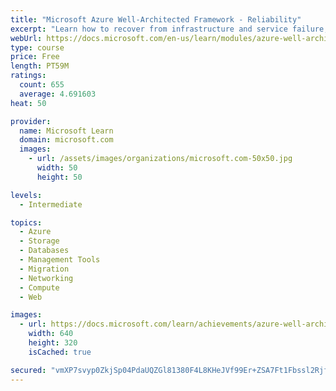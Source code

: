```yaml
---
title: "Microsoft Azure Well-Architected Framework - Reliability"
excerpt: "Learn how to recover from infrastructure and service failure, loss of data, and disasters by incorporating reliability into your architecture."
webUrl: https://docs.microsoft.com/en-us/learn/modules/azure-well-architected-reliability/
type: course
price: Free
length: PT59M
ratings:
  count: 655
  average: 4.691603
heat: 50

provider:
  name: Microsoft Learn
  domain: microsoft.com
  images:
    - url: /assets/images/organizations/microsoft.com-50x50.jpg
      width: 50
      height: 50

levels:
  - Intermediate

topics:
  - Azure
  - Storage
  - Databases
  - Management Tools
  - Migration
  - Networking
  - Compute
  - Web

images:
  - url: https://docs.microsoft.com/learn/achievements/azure-well-architected-reliability-social.png
    width: 640
    height: 320
    isCached: true

secured: "vmXP7svyp0ZkjSp04PdaUQZGl81380F4L8KHeJVf99Er+ZSA7Ft1Fbssl2RjfFBKJAgUD6x/gRSvCIf6SEidIgjTR90iSpQlCRvtkVBSsw/9sEhdoPH/4nyTZcU4GHWQ9c8Wvywxd9hBOgDbTf+0KzlXm1cH9ZMK7tigfeiNDmoDkf3dmP6KTSYZd9+WHmef8eo3K2GQJJJByHLk+cRqQvaX0BltBfAY4qqNiFjik3O6OzUGpiX+aSKy/AZMyIvvafCRRQzkk0N6Mfv/Bec81x10e9ddqFmZDE0usUNPKo9Re6ymrv4OGkJpoSNvRF1Ols0WSGbLtzuZ+ogDrRi5050GzofG6ITTSG4u9CgwMB1Ri33yTKcJh9mOU5kpmZYQlSQn692UnjghQELKXwUfy1e1jqLZ/AEao4oDDYpwyvE=;UlHgqVg9pJpR0lrCyzuV/A=="
---
```


